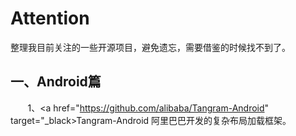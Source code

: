 # Attention
整理我目前关注的一些开源项目，避免遗忘，需要借鉴的时候找不到了。
## 一、Android篇
&#160; &#160; &#160; &#160;1、<a href="https://github.com/alibaba/Tangram-Android" target="_black>Tangram-Android</a>  阿里巴巴开发的复杂布局加载框架。<br/>
